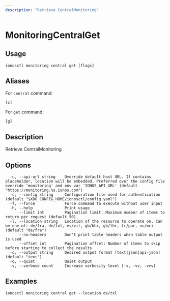 ```yaml
---
description: "Retrieve CentralMonitoring"
---
```


# MonitoringCentralGet

## Usage

```text
ionosctl monitoring central get [flags]
```

## Aliases

For `central` command:

```text
[c]
```

For `get` command:

```text
[g]
```

## Description

Retrieve CentralMonitoring

## Options

```text
  -u, --api-url string    Override default host URL. If contains placeholder, location will be embedded. Preferred over the config file override 'monitoring' and env var 'IONOS_API_URL' (default "https://monitoring.%s.ionos.com")
  -c, --config string     Configuration file used for authentication (default "$XDG_CONFIG_HOME/ionosctl/config.yaml")
  -f, --force             Force command to execute without user input
  -h, --help              Print usage
      --limit int         Pagination limit: Maximum number of items to return per request (default 50)
  -l, --location string   Location of the resource to operate on. Can be one of: de/fra, de/txl, es/vit, gb/bhx, gb/lhr, fr/par, us/mci (default "de/fra")
      --no-headers        Don't print table headers when table output is used
      --offset int        Pagination offset: Number of items to skip before starting to collect the results
  -o, --output string     Desired output format [text|json|api-json] (default "text")
  -q, --quiet             Quiet output
  -v, --verbose count     Increase verbosity level [-v, -vv, -vvv]
```

## Examples

```text
ionosctl monitoring central get --location de/txl
```

